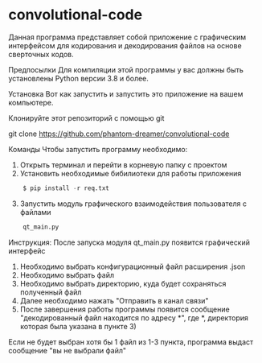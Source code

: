 # convolutional-code
Данная программа представляет собой приложение с графическим интерфейсом для кодирования и декодирования файлов на основе сверточных кодов.

Предпосылки
Для компиляции этой программы у вас должны быть установлены Python версии 3.8 и более.

Установка
Вот как запустить и запустить это приложение на вашем компьютере.

Клонируйте этот репозиторий с помощью git

git clone https://github.com/phantom-dreamer/convolutional-code

Команды
Чтобы запустить программу необходимо:
1) Открыть терминал и перейти в корневую папку с проектом
2) Установить необходимые бибилиотеки для работы приложения
```Python
	$ pip install -r req.txt
```
3) Запустить модуль графического взаимодействия пользователя с файлами
```Python
	qt_main.py
```
	
Инструкция:
После запуска модуля qt_main.py появится графический интерфейс 
1)	Необходимо выбрать конфигурационный файл расширения .json
2)	Необходимо выбрать файл
3)	Необходимо выбрать директорию, куда будет сохраняться полученный файл
4)	Далее необходимо нажать "Отправить в канал связи"
5)	После завершения работы программы появится сообщение "декодированный файл находится по адресу *", 
где *, директория которая была указана в пункте 3)

Если не будет выбран хотя бы 1 файл из 1-3 пункта, программа выдаст сообщение "вы не выбрали файл"
